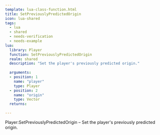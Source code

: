 ```yaml
---
template: lua-class-function.html
title: SetPreviouslyPredictedOrigin
icon: lua-shared
tags:
  - lua
  - shared
  - needs-verification
  - needs-example
lua:
  library: Player
  function: SetPreviouslyPredictedOrigin
  realm: shared
  description: "Set the player's previously predicted origin."
  
  arguments:
  - position: 1
    name: "player"
    type: Player
  - position: 2
    name: "origin"
    type: Vector
  returns:
    
---
```


<div class="lua__search__keywords">
Player:SetPreviouslyPredictedOrigin &#x2013; Set the player's previously predicted origin.
</div>
